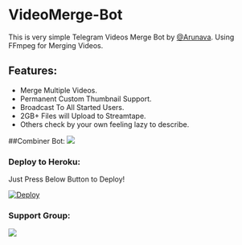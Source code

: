 # VideoMerge-Bot
This is very simple Telegram Videos Merge Bot by [@Arunava](https://t.me/mystic_arunava). Using FFmpeg for Merging Videos.

## Features:
- Merge Multiple Videos.
- Permanent Custom Thumbnail Support.
- Broadcast To All Started Users.
- 2GB+ Files will Upload to Streamtape.
- Others check by your own feeling lazy to describe.

##Combiner Bot:
<a href="https://t.me/MoviePremi2_combiner_bot"><img src="https://img.shields.io/badge/Demo-Telegram%20Bot-blue.svg?logo=telegram"></a>

### Deploy to Heroku:
Just Press Below Button to Deploy!

[![Deploy](https://www.herokucdn.com/deploy/button.svg)](https://heroku.com/deploy?template=https://github.com/AbirHasan2005/VideoMerge-Bot)

### Support Group:
<a href="https://t.me/joinchat/hrZ5-P9O1eoxY2Y1"><img src="https://img.shields.io/badge/Telegram-Join%20Telegram%20Group-blue.svg?logo=telegram"></a>
